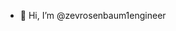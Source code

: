 - 👋 Hi, I’m @zevrosenbaum1engineer

<!---
zevrosenbaum1engineer/zevrosenbaum1engineer is a ✨ special ✨ repository because its `README.md` (this file) appears on your GitHub profile.
You can click the Preview link to take a look at your changes.
--->

